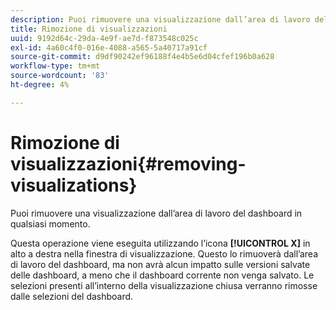 ```yaml
---
description: Puoi rimuovere una visualizzazione dall’area di lavoro del dashboard in qualsiasi momento.
title: Rimozione di visualizzazioni
uuid: 9192d64c-29da-4e9f-ae7d-f873548c025c
exl-id: 4a60c4f0-016e-4088-a565-5a40717a91cf
source-git-commit: d9df90242ef96188f4e4b5e6d04cfef196b0a628
workflow-type: tm+mt
source-wordcount: '83'
ht-degree: 4%

---
```


# Rimozione di visualizzazioni{#removing-visualizations}

Puoi rimuovere una visualizzazione dall’area di lavoro del dashboard in qualsiasi momento.

Questa operazione viene eseguita utilizzando l’icona **[!UICONTROL X]** in alto a destra nella finestra di visualizzazione. Questo lo rimuoverà dall’area di lavoro del dashboard, ma non avrà alcun impatto sulle versioni salvate delle dashboard, a meno che il dashboard corrente non venga salvato. Le selezioni presenti all’interno della visualizzazione chiusa verranno rimosse dalle selezioni del dashboard.
